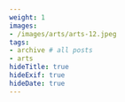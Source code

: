 ```yaml
---
weight: 1
images:
- /images/arts/arts-12.jpeg
tags:
- archive # all posts
- arts
hideTitle: true
hideExif: true
hideDate: true
---
```

